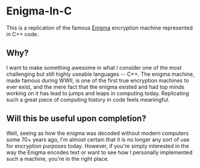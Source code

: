 # Enigma-In-C
This is a replication of the famous [Enigma](https://en.wikipedia.org/wiki/Enigma_machine) encryption machine represented in C++ code. 

## Why?
I want to make something awesome in what I consider one of the most challenging but still highly useable languages -- C++. The enigma machine, made famous during WWII, is one of the first true encryption machines to ever exist, and the mere fact that the enigma existed and had top minds working on it has lead to jumps and leaps in computing today. Replicating such a great piece of computing history in code feels meaningful. 

## Will this be useful upon completion?
Well, seeing as how the enigma was decoded without modern computers some 70+ years ago, I'm almost certain that it is no longer any sort of use for encryption purposes today. However, if you're simply interested in the way the Enigma encodes text or want to see how I personally implemented such a machine, you're in the right place.
